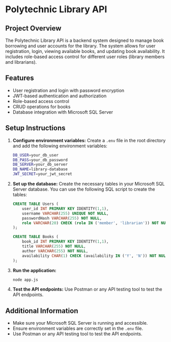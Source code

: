 # Polytechnic Library API

## Project Overview

The Polytechnic Library API is a backend system designed to manage book borrowing and user accounts for the library. The system allows for user registration, login, viewing available books, and updating book availability. It includes role-based access control for different user roles (library members and librarians).

## Features

- User registration and login with password encryption
- JWT-based authentication and authorization
- Role-based access control
- CRUD operations for books
- Database integration with Microsoft SQL Server

## Setup Instructions
1. **Configure environment variables:**
    Create a `.env` file in the root directory and add the following environment variables:
    ```sh
    DB_USER=your_db_user
    DB_PASS=your_db_password
    DB_SERVER=your_db_server
    DB_NAME=library-database
    JWT_SECRET=your_jwt_secret
    ```

2. **Set up the database:**
    Create the necessary tables in your Microsoft SQL Server database. You can use the following SQL script to create the tables:

    ```sql
    CREATE TABLE Users (
        user_id INT PRIMARY KEY IDENTITY(1,1),
        username VARCHAR(255) UNIQUE NOT NULL,
        passwordHash VARCHAR(255) NOT NULL,
        role VARCHAR(20) CHECK (role IN ('member', 'librarian')) NOT NULL
    );

    CREATE TABLE Books (
        book_id INT PRIMARY KEY IDENTITY(1,1),
        title VARCHAR(255) NOT NULL,
        author VARCHAR(255) NOT NULL,
        availability CHAR(1) CHECK (availability IN ('Y', 'N')) NOT NULL
    );
    ```

3. **Run the application:**
    ```sh
    node app.js
    ```

4. **Test the API endpoints:**
    Use Postman or any API testing tool to test the API endpoints.


## Additional Information

- Make sure your Microsoft SQL Server is running and accessible.
- Ensure environment variables are correctly set in the `.env` file.
- Use Postman or any API testing tool to test the API endpoints.
